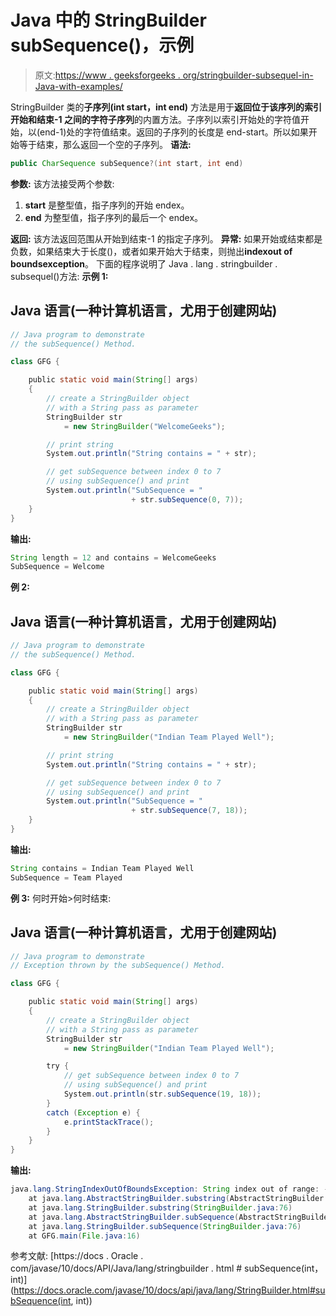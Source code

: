 # Java 中的 StringBuilder subSequence()，示例

> 原文:[https://www . geeksforgeeks . org/stringbuilder-subsequel-in-Java-with-examples/](https://www.geeksforgeeks.org/stringbuilder-subsequence-in-java-with-examples/)

StringBuilder 类的**子序列(int start，int end)** 方法是用于**返回位于该序列的索引开始和结束-1 之间的字符子序列**的内置方法。子序列以索引开始处的字符值开始，以(end-1)处的字符值结束。返回的子序列的长度是 end-start。所以如果开始等于结束，那么返回一个空的子序列。
**语法:**

```java
public CharSequence subSequence?(int start, int end)
```

**参数:**
该方法接受两个参数:

1.  **start** 是整型值，指子序列的开始 endex。
2.  **end** 为整型值，指子序列的最后一个 endex。

**返回:**
该方法返回范围从开始到结束-1 的指定子序列。
**异常:**
如果开始或结束都是负数，如果结束大于长度()，或者如果开始大于结束，则抛出**indexout of boundsexception**。
下面的程序说明了 Java . lang . stringbuilder . subsequel()方法:
**示例 1:**

## Java 语言(一种计算机语言，尤用于创建网站)

```java
// Java program to demonstrate
// the subSequence() Method.

class GFG {

    public static void main(String[] args)
    {
        // create a StringBuilder object
        // with a String pass as parameter
        StringBuilder str
            = new StringBuilder("WelcomeGeeks");

        // print string
        System.out.println("String contains = " + str);

        // get subSequence between index 0 to 7
        // using subSequence() and print
        System.out.println("SubSequence = "
                           + str.subSequence(0, 7));
    }
}
```

**输出:**

```java
String length = 12 and contains = WelcomeGeeks
SubSequence = Welcome
```

**例 2:**

## Java 语言(一种计算机语言，尤用于创建网站)

```java
// Java program to demonstrate
// the subSequence() Method.

class GFG {

    public static void main(String[] args)
    {
        // create a StringBuilder object
        // with a String pass as parameter
        StringBuilder str
            = new StringBuilder("Indian Team Played Well");

        // print string
        System.out.println("String contains = " + str);

        // get subSequence between index 0 to 7
        // using subSequence() and print
        System.out.println("SubSequence = "
                           + str.subSequence(7, 18));
    }
}
```

**输出:**

```java
String contains = Indian Team Played Well
SubSequence = Team Played
```

**例 3:** 何时开始>何时结束:

## Java 语言(一种计算机语言，尤用于创建网站)

```java
// Java program to demonstrate
// Exception thrown by the subSequence() Method.

class GFG {

    public static void main(String[] args)
    {
        // create a StringBuilder object
        // with a String pass as parameter
        StringBuilder str
            = new StringBuilder("Indian Team Played Well");

        try {
            // get subSequence between index 0 to 7
            // using subSequence() and print
            System.out.println(str.subSequence(19, 18));
        }
        catch (Exception e) {
            e.printStackTrace();
        }
    }
}
```

**输出:**

```java
java.lang.StringIndexOutOfBoundsException: String index out of range: -1
    at java.lang.AbstractStringBuilder.substring(AbstractStringBuilder.java:935)
    at java.lang.StringBuilder.substring(StringBuilder.java:76)
    at java.lang.AbstractStringBuilder.subSequence(AbstractStringBuilder.java:912)
    at java.lang.StringBuilder.subSequence(StringBuilder.java:76)
    at GFG.main(File.java:16)
```

参考文献:
[https://docs . Oracle . com/javase/10/docs/API/Java/lang/stringbuilder . html # subSequence(int，int)](https://docs.oracle.com/javase/10/docs/api/java/lang/StringBuilder.html#subSequence(int, int))